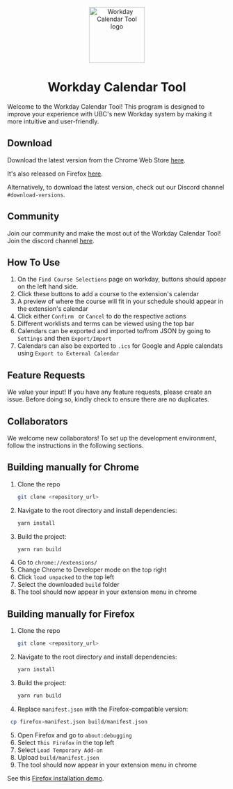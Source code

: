 <p align="center">
  <img src="/public/logo128.png" width="128px" height="128px" alt="Workday Calendar Tool logo">
</p>
<h1 align="center">Workday Calendar Tool</h1>

Welcome to the Workday Calendar Tool! This program is designed to improve your experience with UBC's new Workday system by making it more intuitive and user-friendly.

## Download
Download the latest version from the Chrome Web Store [here](https://chromewebstore.google.com/detail/ubc-workday-side-by-side/gonljejijjjmjccdbjokcmmdfmlincmh).

It's also released on Firefox [here](https://addons.mozilla.org/en-GB/firefox/addon/ubc-workday-calendar).

Alternatively, to download the latest version, check out our Discord channel `#download-versions`. 

## Community
Join our community and make the most out of the Workday Calendar Tool!
Join the discord channel [here](https://discord.gg/cx93fAJUJf).

## How To Use
1. On the `Find Course Selections` page on workday, buttons should appear on the left hand side. 
2. Click these buttons to add a course to the extension's calendar
3. A preview of where the course will fit in your schedule should appear in the extension's calendar
4. Click either `Confirm ` or `Cancel` to do the respective actions
5. Different worklists and terms can be viewed using the top bar
6. Calendars can be exported and imported to/from JSON by going to `Settings` and then `Export/Import`
7. Calendars can also be exported to `.ics` for Google and Apple calendats using `Export to External Calendar`


## Feature Requests
We value your input! If you have any feature requests, please create an issue.
Before doing so, kindly check to ensure there are no duplicates.

## Collaborators
We welcome new collaborators! To set up the development environment, follow 
the instructions in the following sections.

## Building manually for Chrome

1. Clone the repo
   ```bash
   git clone <repository_url>
   ```
2. Navigate to the root directory and install dependencies:
   ```bash
   yarn install
   ```
3. Build the project:
   ```bash
   yarn run build
   ```
4. Go to `chrome://extensions/`
5. Change Chrome to Developer mode on the top right
6. Click `load unpacked` to the top left
7. Select the downloaded `build` folder
8. The tool should now appear in your extension menu in chrome

## Building manually for Firefox

1. Clone the repo
   ```bash
   git clone <repository_url>
   ```
2. Navigate to the root directory and install dependencies:
   ```bash
   yarn install
   ```
3. Build the project:
   ```bash
   yarn run build
   ```
4. Replace `manifest.json` with the Firefox-compatible version:
  ```bash
   cp firefox-manifest.json build/manifest.json
   ```
5. Open Firefox and go to `about:debugging`
6. Select `This Firefox` in the top left
7. Select `Load Temporary Add-on`
9. Upload `build/manifest.json`
10. The tool should now appear in your extension menu in chrome

See this [Firefox installation demo](./public/firefox-demo-v1.3.gif).
